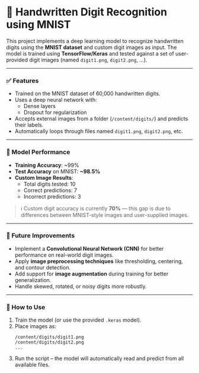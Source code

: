 
# 🧠 Handwritten Digit Recognition using MNIST

This project implements a deep learning model to recognize handwritten digits using the **MNIST dataset** and custom digit images as input. The model is trained using **TensorFlow/Keras** and tested against a set of user-provided digit images (named `digit1.png`, `digit2.png`, ...).

---

### ✅ Features
- Trained on the MNIST dataset of 60,000 handwritten digits.
- Uses a deep neural network with:
  - Dense layers
  - Dropout for regularization
- Accepts external images from a folder (`/content/digits/`) and predicts their labels.
- Automatically loops through files named `digit1.png`, `digit2.png`, etc.

---

### 🧪 Model Performance

- **Training Accuracy**: ~99%  
- **Test Accuracy** on MNIST: **~98.5%**  
- **Custom Image Results**:  
  - Total digits tested: 10  
  - Correct predictions: 7  
  - Incorrect predictions: 3  

> ℹ️ Custom digit accuracy is currently **70%** — this gap is due to differences between MNIST-style images and user-supplied images.

---

### 🔧 Future Improvements
- Implement a **Convolutional Neural Network (CNN)** for better performance on real-world digit images.
- Apply **image preprocessing techniques** like thresholding, centering, and contour detection.
- Add support for **image augmentation** during training for better generalization.
- Handle skewed, rotated, or noisy digits more robustly.

---

### 📁 How to Use
1. Train the model (or use the provided `.keras` model).
2. Place images as:
   ```
   /content/digits/digit1.png
   /content/digits/digit2.png
   ...
   ```
3. Run the script – the model will automatically read and predict from all available files.
